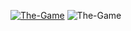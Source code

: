 <a href="https://ibb.co/LpbmFG5"><img src="https://i.ibb.co/SvWbjLr/The-Game.jpg" alt="The-Game" border="0"></a>
<img src="https://img.shields.io/badge/DEVELOPER-KOMOLIN%20ARTEM-green" alt="The-Game" border="0">
